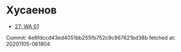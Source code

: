 # Хусаенов
- [27: WA 01](27.md)

Commit: 4e8fdccd43ed4051bb255fb752c9c867621bd38b
 fetched at: 20201105-061804
